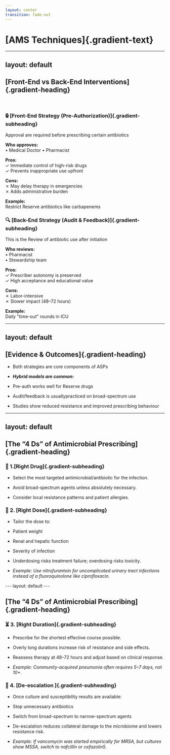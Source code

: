 ```yaml
---
layout: center
transition: fade-out
---
```



# [AMS Techniques]{.gradient-text}

<!-- CSS styling for .gradient-text class -->
<style>
    .gradient-text {
      background: linear-gradient(-45deg, rgb(11, 104, 134), rgb(9, 131, 172));
      -webkit-background-clip: text;
      -moz-background-clip: text;
      -webkit-text-fill-color: transparent;
      -moz-text-fill-color: transparent;
      font-size: 2em; 
      line-height:1.2;
      font-weight: 900;
    }
   
</style>

---
layout: default
---
<style>
.gradient-heading {
  background: linear-gradient(-45deg, rgb(11, 104, 134), rgb(9, 131, 172));
  -webkit-background-clip: text;
  background-clip: text;
  color: transparent;
  font-weight: bold;
  display: inline-block;
  font-size: 2rem;
  margin-bottom: 1.5rem;
}

.gradient-subheading {
  background: linear-gradient(-45deg, rgb(11, 104, 134), rgb(9, 131, 172));
  -webkit-background-clip: text;
  background-clip: text;
  color: transparent;
  font-weight: bold;
  display: inline-block;
  font-size: 1.2rem;
}
</style>

<CircleShape position="top:20%; left:-5%; size:80px; color:rgba(3, 80, 105, 0.55)" />
<PillShape position="bottom:1%; right:1%; width:10%; height:20px; color:rgba(33,150,243,0.08)" />

## [Front-End vs Back-End Interventions]{.gradient-heading}

<br>


<div class="grid grid-cols-2 gap-8">

<!-- Left Column: Pre-Authorization -->
<v-click>
<div class="border-r border-gray-200 pr-4">

### 🔒 [Front-End Strategy (Pre-Authorization)]{.gradient-subheading}

Approval are required before prescribing certain antibiotics  

**Who approves:**  
• Medical Doctor
• Pharmacist  

**Pros:**  
✓ Immediate control of high-risk drugs  
✓ Prevents inappropriate use upfront  

**Cons:**  
✗ May delay therapy in emergencies  
✗ Adds administrative burden  

**Example:**  
Restrict Reserve antibiotics like carbapenems  
</div>

</v-click>

<!-- Right Column: Audit & Feedback -->
<v-click>

<div class="pl-4">

### 🔍 [Back-End Strategy (Audit & Feedback)]{.gradient-subheading}

This is the Review of antibiotic use after initiation  

**Who reviews:**  
• Pharmacist  
• Stewardship team  

**Pros:**  
✓ Prescriber autonomy is preserved  
✓ High acceptance and educational value  

**Cons:**  
✗ Labor-intensive  
✗ Slower impact (48–72 hours)  

**Example:**  
Daily "time-out" rounds in ICU  
</div>
</v-click>

</div>

---
layout: default
---

<CircleShape position="top:20%; left:-5%; size:80px; color:rgba(3, 80, 105, 0.55)" />
<PillShape position="bottom:1%; right:1%; width:10%; height:20px; color:rgba(33,150,243,0.08)" />

## [Evidence & Outcomes]{.gradient-heading}

<v-clicks>

- Both strategies are core components of ASPs

- ***Hybrid models are common:***

- Pre-auth works well for Reserve drugs

- Audit/feedback is usuallypracticed on broad-spectrum use

- Studies show reduced resistance and improved prescribing behaviour

</v-clicks>

---
layout: default
---


<CircleShape position="top:20%; left:-5%; size:80px; color:rgba(3, 80, 105, 0.55)" />
<PillShape position="bottom:1%; right:1%; width:10%; height:20px; color:rgba(33,150,243,0.08)" />


## [The “4 Ds” of Antimicrobial Prescribing]{.gradient-heading}


<div class="mt-12 grid grid-cols-2 gap-8">

<!-- Left Column - appears on first click -->
<v-click>
<div class="mt-5 pr-4">

### 💊 1.[Right Drug]{.gradient-subheading}

- Select the most targeted antimicrobial/antibiotic for the infection.

- Avoid broad-spectrum agents unless absolutely necessary.
- Consider local resistance patterns and patient allergies.
</div>
</v-click>

<!-- Right Column - appears on same click as left column -->
<v-click>
<div class="mt-5 pl-4">

### 📏 2. [Right Dose]{.gradient-subheading}

- Tailor the dose to:

- Patient weight
- Renal and hepatic function
- Severity of infection
- Underdosing risks treatment failure; overdosing risks toxicity.
</div>
</v-click>

</div>
<v-click>

- *Example: Use nitrofurantoin for uncomplicated urinary tract infections instead of a fluoroquinolone like ciprofloxacin.*

</v-click>
---
layout: default
---

<CircleShape position="top:20%; left:-5%; size:80px; color:rgba(3, 80, 105, 0.55)" />
<PillShape position="bottom:1%; right:1%; width:10%; height:20px; color:rgba(33,150,243,0.08)" />


## [The “4 Ds” of Antimicrobial Prescribing]{.gradient-heading}

<div class="mt-12 grid grid-cols-2 gap-8">

<!-- Left Column -->
<v-click>
<div class="pr-4">

### ⏳ 3. [Right Duration]{.gradient-subheading}

- Prescribe for the shortest effective course possible.

- Overly long durations increase risk of resistance and side effects.

- Reassess therapy at 48–72 hours and adjust based on clinical response.

- *Example: Community-acquired pneumonia often requires 5–7 days, not 10+.*

</div>
</v-click>

<!-- Right Column -->
<v-click>
<div class="pl-4">

### 🔄 4. [De-escalation ]{.gradient-subheading}

- Once culture and susceptibility results are available:

- Stop unnecessary antibiotics

- Switch from broad-spectrum to narrow-spectrum agents

- De-escalation reduces collateral damage to the microbiome and lowers resistance risk.

- *Example: If vancomycin was started empirically for MRSA, but cultures show MSSA, switch to nafcillin or cefazolin5.*

</div>

</v-click>

</div>